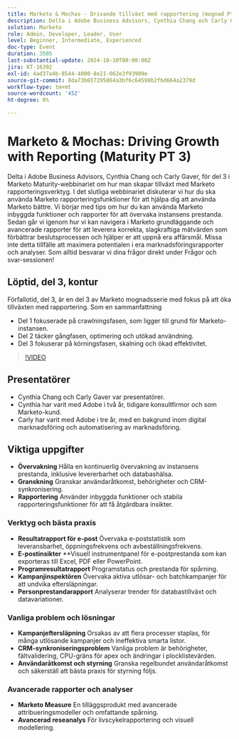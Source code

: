 ```yaml
---
title: Marketo & Mochas - Drivande tillväxt med rapportering (mognad Pt 3)
description: Delta i Adobe Business Advisors, Cynthia Chang och Carly Gaver, för del 3 av Marketo Maturity-webbinariet, där du förklarar hur du kan utnyttja Marketo rapporteringsverktyg för att öka tillväxten, övervaka prestanda och leverera slagkraftiga mätvärden, med live Q&A.
solution: Marketo
role: Admin, Developer, Leader, User
level: Beginner, Intermediate, Experienced
doc-type: Event
duration: 3505
last-substantial-update: 2024-10-30T00:00:00Z
jira: KT-16392
exl-id: 4ad37a4b-8544-4000-8e21-062e3f93909e
source-git-commit: 8da73b657295864a3bf6c64598b2fbd664a2379d
workflow-type: tm+mt
source-wordcount: '452'
ht-degree: 0%

---
```


# Marketo &amp; Mochas: Driving Growth with Reporting (Maturity PT 3)

Delta i Adobe Business Advisors, Cynthia Chang och Carly Gaver, för del 3 i Marketo Maturity-webbinariet om hur man skapar tillväxt med Marketo rapporteringsverktyg. I det slutliga webbinariet diskuterar vi hur du ska använda Marketo rapporteringsfunktioner för att hjälpa dig att använda Marketo bättre. Vi börjar med tips om hur du kan använda Marketo inbyggda funktioner och rapporter för att övervaka instansens prestanda. Sedan går vi igenom hur vi kan navigera i Marketo grundläggande och avancerade rapporter för att leverera korrekta, slagkraftiga mätvärden som förbättrar beslutsprocessen och hjälper er att uppnå era affärsmål. Missa inte detta tillfälle att maximera potentialen i era marknadsföringsrapporter och analyser. Som alltid besvarar vi dina frågor direkt under Frågor och svar-sessionen!

## Löptid, del 3, kontur

Förfallotid, del 3, är en del 3 av Marketo mognadsserie med fokus på att öka tillväxten med rapportering. Som en sammanfattning

* Del 1 fokuserade på crawlningsfasen, som ligger till grund för Marketo-instansen.
* Del 2 täcker gångfasen, optimering och utökad användning.
* Del 3 fokuserar på körningsfasen, skalning och ökad effektivitet.

>[!VIDEO](https://video.tv.adobe.com/v/3435407/?learn=on)

## Presentatörer

* Cynthia Chang och Carly Gaver var presentatörer.
* Cynthia har varit med Adobe i två år, tidigare konsultfirmor och som Marketo-kund.
* Carly har varit med Adobe i tre år, med en bakgrund inom digital marknadsföring och automatisering av marknadsföring.

## Viktiga uppgifter

* **Övervakning** Hålla en kontinuerlig övervakning av instansens prestanda, inklusive levererbarhet och databashälsa.
* **Granskning** Granskar användaråtkomst, behörigheter och CRM-synkronisering.
* **Rapportering** Använder inbyggda funktioner och stabila rapporteringsfunktioner för att få åtgärdbara insikter.

### Verktyg och bästa praxis

* **Resultatrapport för e-post** Övervaka e-poststatistik som leveransbarhet, öppningsfrekvens och avbeställningsfrekvens.
* **E-postinsikter** **Visuell instrumentpanel för e-postprestanda som kan exporteras till Excel, PDF eller PowerPoint.
* **Programresultatrapport** Programstatus och prestanda för spårning.
* **Kampanjinspektören** Övervaka aktiva utlösar- och batchkampanjer för att undvika eftersläpningar.
* **Personprestandarapport** Analyserar trender för databastillväxt och datavariationer.

### Vanliga problem och lösningar

* **Kampanjeftersläpning** Orsakas av att flera processer staplas, för många utlösande kampanjer och ineffektiva smarta listor.
* **CRM-synkroniseringsproblem** Vanliga problem är behörigheter, fältvalidering, CPU-gräns för apex och ändringar i plocklistevärden.
* **Användaråtkomst och styrning** Granska regelbundet användaråtkomst och säkerställ att bästa praxis för styrning följs.

### Avancerade rapporter och analyser

* **Marketo Measure** En tilläggsprodukt med avancerade attribueringsmodeller och omfattande spårning.
* **Avancerad reseanalys** För livscykelrapportering och visuell modellering.
